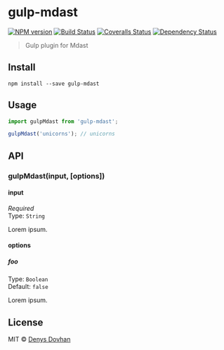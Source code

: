 # gulp-mdast

[![NPM version][npm-image]][npm-url]
[![Build Status][travis-image]][travis-url]
[![Coveralls Status][coveralls-image]][coveralls-url]
[![Dependency Status][depstat-image]][depstat-url]

> Gulp plugin for Mdast

## Install

    npm install --save gulp-mdast

## Usage

```js
import gulpMdast from 'gulp-mdast';

gulpMdast('unicorns'); // unicorns
```

## API

### gulpMdast(input, [options])

#### input

*Required*  
Type: `String`

Lorem ipsum.

#### options

##### foo

Type: `Boolean`  
Default: `false`

Lorem ipsum.

## License

MIT © [Denys Dovhan](http://denysdovhan.com)

[npm-url]: https://npmjs.org/package/gulp-mdast
[npm-image]: https://img.shields.io/npm/v/gulp-mdast.svg?style=flat-square

[travis-url]: https://travis-ci.org/denysdovhan/gulp-mdast
[travis-image]: https://img.shields.io/travis/denysdovhan/gulp-mdast.svg?style=flat-square

[coveralls-url]: https://coveralls.io/r/denysdovhan/gulp-mdast
[coveralls-image]: https://img.shields.io/coveralls/denysdovhan/gulp-mdast.svg?style=flat-square

[depstat-url]: https://david-dm.org/denysdovhan/gulp-mdast
[depstat-image]: https://david-dm.org/denysdovhan/gulp-mdast.svg?style=flat-square
